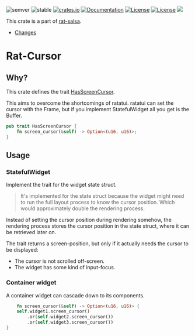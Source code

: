 ![semver](https://img.shields.io/badge/semver-☑-FFD700)
![stable](https://img.shields.io/badge/stability-stable-8A2BE2)
[![crates.io](https://img.shields.io/crates/v/rat-cursor.svg)](https://crates.io/crates/rat-cursor)
[![Documentation](https://docs.rs/rat-cursor/badge.svg)](https://docs.rs/rat-cursor)
[![License](https://img.shields.io/badge/license-MIT-blue.svg)](https://opensource.org/licenses/MIT)
[![License](https://img.shields.io/badge/license-APACHE-blue.svg)](https://www.apache.org/licenses/LICENSE-2.0)
![](https://tokei.rs/b1/github/thscharler/rat-salsa)

This crate is a part of [rat-salsa][refRatSalsa].

* [Changes](https://github.com/thscharler/rat-salsa/blob/master/rat-cursor/changes.md)

# Rat-Cursor

## Why?

This crate defines the trait [HasScreenCursor](HasScreenCursor).

This aims to overcome the shortcomings of ratatui. ratatui
can set the cursor with the Frame, but if you implement
StatefulWidget all you get is the Buffer.

```rust
pub trait HasScreenCursor {
    fn screen_cursor(&self) -> Option<(u16, u16)>;
}
```

## Usage

### StatefulWidget

Implement the trait for the widget state struct.

> It's implemented for the state struct because the widget
> might need to run the full layout process to know the cursor
> position. Which would approximately double the rendering
> process.

Instead of setting the cursor position during rendering somehow,
the rendering process stores the cursor position in the state
struct, where it can be retrieved later on.

The trait returns a screen-position, but only if it actually
needs the cursor to be displayed:

* The cursor is not scrolled off-screen.
* The widget has some kind of input-focus.

### Container widget

A container widget can cascade down to its components.

```rust ignore
    fn screen_cursor(&self) -> Option<(u16, u16)> {
    self.widget1.screen_cursor()
        .or(self.widget2.screen_cursor())
        .or(self.widget3.screen_cursor())
}
```

[refRatSalsa]: https://docs.rs/rat-salsa/

